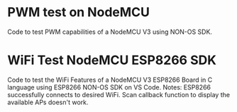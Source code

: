 
# PWM test on NodeMCU
Code to test PWM capabilities of a NodeMCU V3 using NON-OS SDK.

# WiFi Test NodeMCU ESP8266 SDK
Code to test the WiFi Features of a NodeMCU V3 ESP8266 Board in C language using ESP8266 NON-OS SDK on VS Code.
Notes: ESP8266 successfully connects to desired WiFi. Scan callback function to display the available APs doesn't work.
